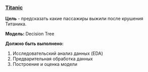 ### [Titanic](https://www.kaggle.com/competitions/titanic)

__Цель__ - предсказать какие пассажиры выжили после крушения Титаника.

__Модель:__ Decision Tree

__Должно быть выполнено:__
1) Исследовательский анализ данных (EDA)
2) Предварительная обработка данных
3) Построение и оценка модели